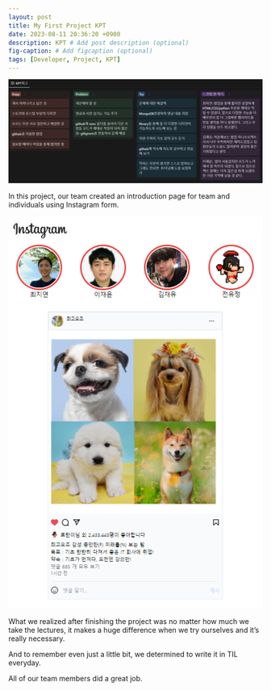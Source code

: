 ```yaml
---
layout: post
title: My First Project KPT
date: 2023-08-11 20:36:20 +0900
description: KPT # Add post description (optional)
fig-caption: # Add figcaption (optional)
tags: [Developer, Project, KPT]
---
```

<img src="/assets/img/kpt.png">

In this project, our team created an introduction page for team and individuals using Instagram form. 

<img src="/assets/img/instachoigo5.png">

What we realized after finishing the project was no matter how much we take the lectures, it makes a huge difference when we try ourselves and it’s really necessary.

And to remember even just a little bit, we  determined to write  it in TIL everyday.

All of our team members did a great job.